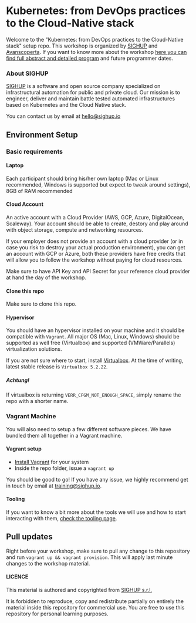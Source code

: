 # Kubernetes: from DevOps practices to the Cloud-Native stack

Welcome to the "Kubernetes: from DevOps practices to the Cloud-Native stack" setup repo. This workshop is organized by [SIGHUP](https://sighup.io) and [Avanscoperta](https://www.avanscoperta.it). If you want to know more about the workshop [here you can find full abstract and detailed program](https://www.avanscoperta.it/it/training/kubernetes-from-devops-practices-to-the-cloud-native-stack/) and future programmer dates.

### About SIGHUP

[SIGHUP](https://sighup.io) is a software and open source company specialized on infrastructural automation for public and private cloud. Our mission is to engineer, deliver and maintain battle tested automated infrastructures based on Kubernetes and the Cloud Native stack.

You can contact us by email at [hello@sighup.io](mailto:hello@sighup.io)

## Environment Setup

### Basic requirements  
#### Laptop

Each participant should bring his/her own laptop (Mac or Linux recommended, Windows is supported but expect to tweak around settings), 8GB of RAM recommended

#### Cloud Account

An active account with a Cloud Provider (AWS, GCP, Azure, DigitalOcean, Scaleway). Your account should be able to create, destory and play around with object storage, compute and networking resources. 

If your employer does not provide an account with a cloud provider (or in case you risk to destroy your actual production environment), you can get an account with GCP or Azure, both these providers have free credits that will allow you to follow the workshop without paying for cloud resources.

Make sure to have API Key and API Secret for your reference cloud provider at hand the day of the workshop.

#### Clone this repo

Make sure to clone this repo.

#### Hypervisor

You should have an hypervisor installed on your machine and it should be compatible with `Vagrant`. All major OS (Mac, Linux, Windows) should be supported as well free (Virtualbox) and supported (VMWare/Parallels) virtualization solutions.

If you are not sure where to start, install [Virtualbox](https://www.virtualbox.org/). At the time of writing, latest stable release is `Virtualbox 5.2.22`.

##### Achtung!

If virtualbox is returning `VERR_CFGM_NOT_ENOUGH_SPACE`, simply rename the repo with a shorter name.

### Vagrant Machine

You will also need to setup a few different software pieces. We have bundled them all together in a Vagrant machine.

#### Vagrant setup

- [Install Vagrant](https://www.vagrantup.com/downloads.html) for your system  
- Inside the repo folder, issue a `vagrant up`  

You should be good to go!
If you have any issue, we highly recommend get in touch by email at [training@sighup.io](mailto:training@sighup.io).

#### Tooling
If you want to know a bit more about the tools we will use and how to start interacting with them, [check the tooling page](TOOLING.md).

## Pull updates

Right before your workshop, make sure to pull any change to this repository and run `vagrant up && vagrant provision`. This will apply last minute changes to the workshop material.

#### LICENCE

This material is authored and copyrighted from [SIGHUP s.r.l.](https://sighup.io)

It is forbidden to reproduce, copy and redistribute partially on entirely the material inside this repository for commercial use. You are free to use this repository for personal learning purposes.
